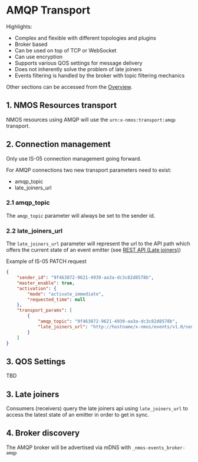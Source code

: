 # AMQP Transport

Highlights:

* Complex and flexible with different topologies and plugins
* Broker based
* Can be used on top of TCP or WebSocket
* Can use encryption
* Supports various QOS settings for message delivery
* Does not inherently solve the problem of late joiners
* Events filtering is handled by the broker with topic filtering mechanics

Other sections can be accessed from the [Overview](1.0%20Overview.md).

## 1. NMOS Resources transport

NMOS resources using AMQP will use the `urn:x-nmos:transport:amqp` transport.

## 2. Connection management

Only use IS-05 connection management going forward.

For AMQP connections two new transport parameters need to exist:

* amqp_topic
* late_joiners_url

### 2.1 amqp_topic

The `amqp_topic` parameter will always be set to the sender id.

### 2.2 late_joiners_url

The `late_joiners_url` parameter will represent the url to the API path which offers the current state of an event emitter (see [REST API (Late joiners)](7.0%20Rest_api_late_joiners.md))

Example of IS-05 PATCH request

```json
{
    "sender_id": "9f463872-9621-4939-aa3a-dc3c82d8578b",
    "master_enable": true,
    "activation": {
        "mode": "activate_immediate",
        "requested_time": null
    },
    "transport_params": [
        {
            "amqp_topic": "9f463872-9621-4939-aa3a-dc3c82d8578b",
            "late_joiners_url": "http://hostname/x-nmos/events/v1.0/senders/9f463872-9621-4939-aa3a-dc3c82d8578b/"
        }
    ]
}
```

## 3. QOS Settings

TBD

## 3. Late joiners

Consumers (receivers) query the late joiners api using `late_joiners_url` to access the latest state of an emitter in order to get in sync.

## 4. Broker discovery

The AMQP broker will be advertised via mDNS with `_nmos-events_broker-amqp`